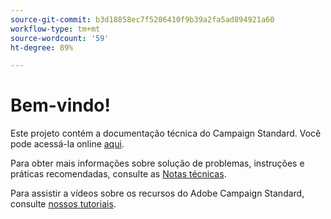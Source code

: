 ```yaml
---
source-git-commit: b3d18858ec7f5206410f9b39a2fa5ad894921a60
workflow-type: tm+mt
source-wordcount: '59'
ht-degree: 89%

---
```

# Bem-vindo!

Este projeto contém a documentação técnica do Campaign Standard. Você pode acessá-la online [aqui](https://experienceleague.adobe.com/docs/campaign-standard/using/campaign-standard-home.html?lang=pt-BR).

Para obter mais informações sobre solução de problemas, instruções e práticas recomendadas, consulte as [Notas técnicas](https://helpx.adobe.com/br/campaign/kb/acs-article-list.html).

Para assistir a vídeos sobre os recursos do Adobe Campaign Standard, consulte [nossos tutoriais](https://experienceleague.adobe.com/docs/campaign-learn/campaign-standard-tutorials/overview.html).
